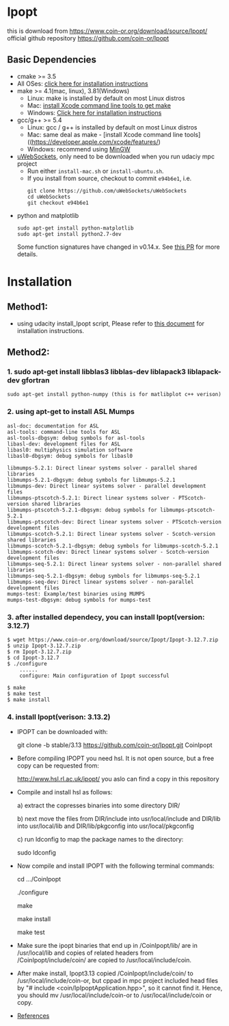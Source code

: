 # Ipopt
this is download from https://www.coin-or.org/download/source/Ipopt/
official github repository https://github.com/coin-or/Ipopt

## Basic Dependencies

* cmake >= 3.5
 * All OSes: [click here for installation instructions](https://cmake.org/install/)
* make >= 4.1(mac, linux), 3.81(Windows)
  * Linux: make is installed by default on most Linux distros
  * Mac: [install Xcode command line tools to get make](https://developer.apple.com/xcode/features/)
  * Windows: [Click here for installation instructions](http://gnuwin32.sourceforge.net/packages/make.htm)
* gcc/g++ >= 5.4
  * Linux: gcc / g++ is installed by default on most Linux distros
  * Mac: same deal as make - [install Xcode command line tools]((https://developer.apple.com/xcode/features/)
  * Windows: recommend using [MinGW](http://www.mingw.org/)
* [uWebSockets](https://github.com/uWebSockets/uWebSockets), only need to be downloaded when you run udaciy mpc project
  * Run either `install-mac.sh` or `install-ubuntu.sh`.
  * If you install from source, checkout to commit `e94b6e1`, i.e.
    ```
    git clone https://github.com/uWebSockets/uWebSockets
    cd uWebSockets
    git checkout e94b6e1
    ```
* python and matplotlib
  ```
  sudo apt-get install python-matplotlib
  sudo apt-get install python2.7-dev
  ```
    Some function signatures have changed in v0.14.x. See [this PR](https://github.com/udacity/CarND-MPC-Project/pull/3) for more details.

# Installation
 
## Method1:

* using udacity install_Ipopt script, Please refer to [this document](https://github.com/udacity/CarND-MPC-Project/blob/master/install_Ipopt_CppAD.md) for installation instructions.

## Method2:
	
### 1.  sudo apt-get install libblas3 libblas-dev liblapack3 liblapack-dev gfortran
	sudo apt-get install python-numpy (this is for matlibplot c++ verison)

### 2.  using apt-get to install ASL Mumps
	asl-doc: documentation for ASL
	asl-tools: command-line tools for ASL
	asl-tools-dbgsym: debug symbols for asl-tools
	libasl-dev: development files for ASL
	libasl0: multiphysics simulation software
	libasl0-dbgsym: debug symbols for libasl0

	libmumps-5.2.1: Direct linear systems solver - parallel shared libraries
	libmumps-5.2.1-dbgsym: debug symbols for libmumps-5.2.1
	libmumps-dev: Direct linear systems solver - parallel development files
	libmumps-ptscotch-5.2.1: Direct linear systems solver - PTScotch-version shared libraries
	libmumps-ptscotch-5.2.1-dbgsym: debug symbols for libmumps-ptscotch-5.2.1
	libmumps-ptscotch-dev: Direct linear systems solver - PTScotch-version development files
	libmumps-scotch-5.2.1: Direct linear systems solver - Scotch-version shared libraries
	libmumps-scotch-5.2.1-dbgsym: debug symbols for libmumps-scotch-5.2.1
	libmumps-scotch-dev: Direct linear systems solver - Scotch-version development files
	libmumps-seq-5.2.1: Direct linear systems solver - non-parallel shared libraries
	libmumps-seq-5.2.1-dbgsym: debug symbols for libmumps-seq-5.2.1
	libmumps-seq-dev: Direct linear systems solver - non-parallel development files
	mumps-test: Example/test binaries using MUMPS
	mumps-test-dbgsym: debug symbols for mumps-test

### 3.  after installed dependecy, you can install Ipopt(version: 3.12.7)
	$ wget https://www.coin-or.org/download/source/Ipopt/Ipopt-3.12.7.zip 
	$ unzip Ipopt-3.12.7.zip 
	$ rm Ipopt-3.12.7.zip
	$ cd Ipopt-3.12.7
	$ ./configure
		......
		configure: Main configuration of Ipopt successful
 
	$ make
	$ make test
	$ make install

### 4.  install Ipopt(verison: 3.13.2)

* IPOPT can be downloaded with:

	git clone -b stable/3.13 https://github.com/coin-or/Ipopt.git CoinIpopt

* Before compiling IPOPT you need hsl. It is not open source, but a free copy can be requested from:

	http://www.hsl.rl.ac.uk/ipopt/ you aslo can find a copy in this repository

* Compile and install hsl as follows:

	a) extract the copresses binaries into some directory DIR/

	b) next move the files from DIR/include into usr/local/include and DIR/lib into usr/local/lib and DIR/lib/pkgconfig into usr/local/pkgconfig

	c) run ldconfig to map the package names to the directory:

	sudo ldconfig

* Now compile and install IPOPT with the following terminal commands:

	cd .../CoinIpopt

	./configure

	make

	make install

	make test

* Make sure the ipopt binaries that end up in /CoinIpopt/lib/ are in /usr/local/lib and copies of related headers from /CoinIpopt/include/coin/ are copied to /usr/local/include/coin.


* After make install, Ipopt3.13 copied /CoinIpopt/include/coin/ to /usr/local/include/coin-or, but cppad in mpc project included head files by "# include <coin/IpIpoptApplication.hpp>", so it cannot find it. Hence, you should mv /usr/local/include/coin-or to /usr/local/include/coin or copy.

* [References](https://github.com/bapaden/ipopt-cmake-demo)  

